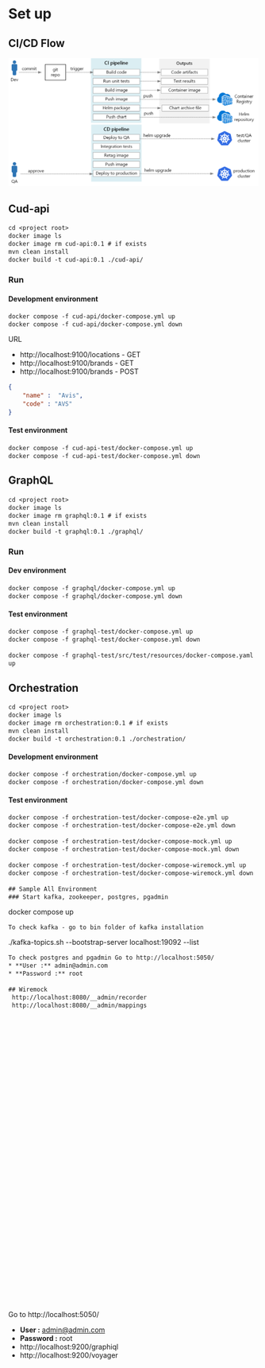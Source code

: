 # Set up 
## CI/CD Flow
![CI/CD Flow](docs/cicd-flow.png)

## Cud-api
```
cd <project root>
docker image ls 
docker image rm cud-api:0.1 # if exists
mvn clean install
docker build -t cud-api:0.1 ./cud-api/
```
### Run
#### Development environment
```
docker compose -f cud-api/docker-compose.yml up
docker compose -f cud-api/docker-compose.yml down
```
URL 
* http://localhost:9100/locations - GET
* http://localhost:9100/brands - GET
* http://localhost:9100/brands - POST
```json
{
    "name" :  "Avis",
    "code" : "AVS"
}
```
#### Test environment
```
docker compose -f cud-api-test/docker-compose.yml up
docker compose -f cud-api-test/docker-compose.yml down
```
## GraphQL
```
cd <project root>
docker image ls
docker image rm graphql:0.1 # if exists
mvn clean install
docker build -t graphql:0.1 ./graphql/
```
### Run
#### Dev environment
```
docker compose -f graphql/docker-compose.yml up
docker compose -f graphql/docker-compose.yml down
```
#### Test environment
```
docker compose -f graphql-test/docker-compose.yml up
docker compose -f graphql-test/docker-compose.yml down

docker compose -f graphql-test/src/test/resources/docker-compose.yaml up
```
## Orchestration
```
cd <project root>
docker image ls
docker image rm orchestration:0.1 # if exists
mvn clean install
docker build -t orchestration:0.1 ./orchestration/
```
#### Development environment
```
docker compose -f orchestration/docker-compose.yml up
docker compose -f orchestration/docker-compose.yml down
```
#### Test environment
```
docker compose -f orchestration-test/docker-compose-e2e.yml up
docker compose -f orchestration-test/docker-compose-e2e.yml down

docker compose -f orchestration-test/docker-compose-mock.yml up
docker compose -f orchestration-test/docker-compose-mock.yml down

docker compose -f orchestration-test/docker-compose-wiremock.yml up
docker compose -f orchestration-test/docker-compose-wiremock.yml down

## Sample All Environment
### Start kafka, zookeeper, postgres, pgadmin
```
docker compose up
```
To check kafka - go to bin folder of kafka installation
```
./kafka-topics.sh --bootstrap-server localhost:19092 --list
```
To check postgres and pgadmin Go to http://localhost:5050/
* **User :** admin@admin.com
* **Password :** root

## Wiremock
 http://localhost:8080/__admin/recorder
 http://localhost:8080/__admin/mappings






































```
Go to http://localhost:5050/
* **User :** admin@admin.com
* **Password :** root
* http://localhost:9200/graphiql
* http://localhost:9200/voyager
